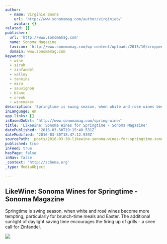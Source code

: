 ```yaml
---
author:
  - name: Virginie Boone
    url: 'http://www.sonomamag.com/author/virginieb/'
    avatar: {}
related: []
publisher:
  url: 'http://www.sonomamag.com'
  name: Sonoma Magazine
  favicon: 'http://www.sonomamag.com/wp-content/uploads/2015/10/cropped-smaglogo2-192x192.gif'
  domain: www.sonomamag.com
keywords:
  - wine
  - sirah
  - zinfandel
  - valley
  - tannins
  - miro
  - sauvignon
  - blanc
  - creek
  - winemaker
description: 'Springtime is swing season, when white and rosé wines become more tempting, particularly for brunch-time meals and Easter. The additional sunlight of daylight saving time encourages the firing up of grills - a siren call for Zinfandel.'
inLanguage: en
app_links: []
isBasedOnUrl: 'http://www.sonomamag.com/spring-wine/'
title: 'LikeWine: Sonoma Wines for Springtime - Sonoma Magazine'
datePublished: '2016-03-30T19:15:40.531Z'
dateModified: '2016-03-30T18:47:12.939Z'
sourcePath: _posts/2016-03-30-likewine-sonoma-wines-for-springtime-sonoma-magazine.md
published: true
inFeed: true
hasPage: false
inNav: false
_context: 'http://schema.org'
_type: MediaObject

---
```

<article style=""><h1>LikeWine: Sonoma Wines for Springtime - Sonoma Magazine</h1><p>Springtime is swing season, when white and rosé wines become more tempting, particularly for brunch-time meals and Easter. The additional sunlight of daylight saving time encourages the firing up of grills - a siren call for Zinfandel.</p><img src="http://www.sonomamag.com/wp-content/uploads/2016/03/shutterstock_103080371.jpg" /></article>